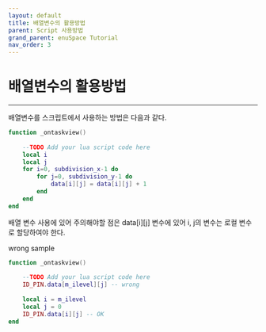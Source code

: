 ```yaml
---
layout: default
title: 배열변수의 활용방법
parent: Script 사용방법
grand_parent: enuSpace Tutorial
nav_order: 3
---
```


# 배열변수의 활용방법

---

배열변수를 스크립트에서 사용하는 방법은 다음과 같다.

```lua
function _ontaskview()
	
	--TODO Add your lua script code here
	local i
	local j
	for i=0, subdivision_x-1 do
		for j=0, subdivision_y-1 do
			data[i][j] = data[i][j] + 1
		end
	end
end
```

배열 변수 사용에 있어 주의해야할 점은 data\[i\]\[j\] 변수에 있어 i, j의 변수는 로컬 변수로 할당하여야 한다. 



wrong sample

```lua
function _ontaskview()
	
	--TODO Add your lua script code here
	ID_PIN.data[m_ilevel][j] -- wrong
	
	local i = m_ilevel
	local j = 0
	ID_PIN.data[i][j] -- OK
end
```



